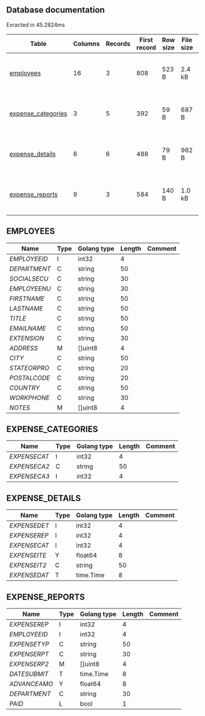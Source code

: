 ## Database documentation 

 Exracted in 45.2824ms 

| Table                                     | Columns | Records | First record | Row size | File size | Modified                       |
| ----------------------------------------- | ------- | ------- | ------------ | -------- | --------- | ------------------------------ |
| [employees](#employees)                   | 16      | 3       | 808          | 523 B    | 2.4 kB    | 2022-10-15 00:00:00 +0200 CEST |
| [expense_categories](#expense_categories) | 3       | 5       | 392          | 59 B     | 687 B     | 2022-10-15 00:00:00 +0200 CEST |
| [expense_details](#expense_details)       | 6       | 6       | 488          | 79 B     | 962 B     | 2022-10-15 00:00:00 +0200 CEST |
| [expense_reports](#expense_reports)       | 9       | 3       | 584          | 140 B    | 1.0 kB    | 2022-10-15 00:00:00 +0200 CEST |

## EMPLOYEES 

| Name         | Type | Golang type | Length | Comment |
| ------------ | ---- | ----------- | ------ | ------- |
| *EMPLOYEEID* | I    | int32       | 4      |         |
| *DEPARTMENT* | C    | string      | 50     |         |
| *SOCIALSECU* | C    | string      | 30     |         |
| *EMPLOYEENU* | C    | string      | 30     |         |
| *FIRSTNAME*  | C    | string      | 50     |         |
| *LASTNAME*   | C    | string      | 50     |         |
| *TITLE*      | C    | string      | 50     |         |
| *EMAILNAME*  | C    | string      | 50     |         |
| *EXTENSION*  | C    | string      | 30     |         |
| *ADDRESS*    | M    | []uint8     | 4      |         |
| *CITY*       | C    | string      | 50     |         |
| *STATEORPRO* | C    | string      | 20     |         |
| *POSTALCODE* | C    | string      | 20     |         |
| *COUNTRY*    | C    | string      | 50     |         |
| *WORKPHONE*  | C    | string      | 30     |         |
| *NOTES*      | M    | []uint8     | 4      |         |

## EXPENSE_CATEGORIES 

| Name         | Type | Golang type | Length | Comment |
| ------------ | ---- | ----------- | ------ | ------- |
| *EXPENSECAT* | I    | int32       | 4      |         |
| *EXPENSECA2* | C    | string      | 50     |         |
| *EXPENSECA3* | I    | int32       | 4      |         |


## EXPENSE_DETAILS 

| Name         | Type | Golang type | Length | Comment |
| ------------ | ---- | ----------- | ------ | ------- |
| *EXPENSEDET* | I    | int32       | 4      |         |
| *EXPENSEREP* | I    | int32       | 4      |         |
| *EXPENSECAT* | I    | int32       | 4      |         |
| *EXPENSEITE* | Y    | float64     | 8      |         |
| *EXPENSEIT2* | C    | string      | 50     |         |
| *EXPENSEDAT* | T    | time.Time   | 8      |         |

## EXPENSE_REPORTS 

| Name         | Type | Golang type | Length | Comment |
| ------------ | ---- | ----------- | ------ | ------- |
| *EXPENSEREP* | I    | int32       | 4      |         |
| *EMPLOYEEID* | I    | int32       | 4      |         |
| *EXPENSETYP* | C    | string      | 50     |         |
| *EXPENSERPT* | C    | string      | 30     |         |
| *EXPENSERP2* | M    | []uint8     | 4      |         |
| *DATESUBMIT* | T    | time.Time   | 8      |         |
| *ADVANCEAMO* | Y    | float64     | 8      |         |
| *DEPARTMENT* | C    | string      | 30     |         |
| *PAID*       | L    | bool        | 1      |         |
